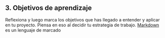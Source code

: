 

## 3. Objetivos de aprendizaje
Reflexiona y luego marca los objetivos que has llegado a entender y aplicar en tu proyecto. Piensa en eso al decidir tu estrategia de trabajo.
[Markdown](https://es.wikipedia.org/wiki/Markdown) es un lenguaje de marcado